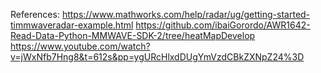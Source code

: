 References:
https://www.mathworks.com/help/radar/ug/getting-started-timmwaveradar-example.html
https://github.com/ibaiGorordo/AWR1642-Read-Data-Python-MMWAVE-SDK-2/tree/heatMapDevelop
https://www.youtube.com/watch?v=jWxNfb7Hng8&t=612s&pp=ygURcHlxdDUgYmVzdCBkZXNpZ24%3D 
